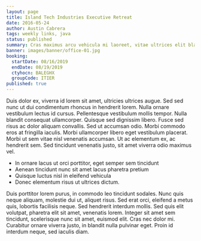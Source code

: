 ```yaml
---
layout: page
title: Island Tech Industries Executive Retreat
date: 2016-05-24
author: Austin Cabrera
tags: weekly links, java
status: published
summary: Cras maximus arcu vehicula mi laoreet, vitae ultrices elit blandit.
banner: images/banner/office-01.jpg
booking:
  startDate: 08/16/2019
  endDate: 08/19/2019
  ctyhocn: BALEGHX
  groupCode: ITIER
published: true
---
```

Duis dolor ex, viverra id lorem sit amet, ultricies ultrices augue. Sed sed nunc ut dui condimentum rhoncus in hendrerit lorem. Nulla ornare vestibulum lectus id cursus. Pellentesque vestibulum mollis tempor. Nulla blandit consequat ullamcorper. Quisque sed dignissim libero. Fusce sed risus ac dolor aliquam convallis. Sed ut accumsan odio. Morbi commodo eros at fringilla iaculis. Morbi ullamcorper libero eget vestibulum placerat. Morbi ut sem vitae nisl venenatis accumsan. Ut ac elementum ex, ac hendrerit sem. Sed tincidunt venenatis justo, sit amet viverra odio maximus vel.

* In ornare lacus ut orci porttitor, eget semper sem tincidunt
* Aenean tincidunt nunc sit amet lacus pharetra pretium
* Quisque luctus nisl in eleifend vehicula
* Donec elementum risus ut ultrices dictum.

Duis porttitor lorem purus, in commodo leo tincidunt sodales. Nunc quis neque aliquam, molestie dui ut, aliquet risus. Sed erat orci, eleifend a metus quis, lobortis facilisis neque. Sed hendrerit interdum mollis. Sed quis elit volutpat, pharetra elit sit amet, venenatis lorem. Integer sit amet sem tincidunt, scelerisque nunc sit amet, euismod elit. Cras nec dolor mi. Curabitur ornare viverra justo, in blandit nulla pulvinar eget. Proin id interdum neque, sed iaculis diam.
